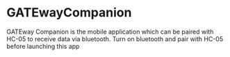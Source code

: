 # GATEwayCompanion
GATEway Companion is the mobile application which can be paired with HC-05 to receive data via bluetooth. Turn on bluetooth and pair with HC-05 before launching this app
